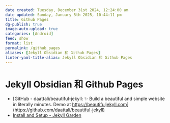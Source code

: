 ```yaml
---
date created: Tuesday, December 31st 2024, 12:24:00 am
date updated: Sunday, January 5th 2025, 10:44:11 pm
title: Github Pages
dg-publish: true
image-auto-upload: true
categories: [Android]
feed: show
format: list
permalink: /github_pages
aliases: [Jekyll Obsidian 和 Github Pages]
linter-yaml-title-alias: Jekyll Obsidian 和 Github Pages
---
```


# Jekyll Obsidian 和 Github Pages

- [GitHub - daattali/beautiful-jekyll: ✨ Build a beautiful and simple website in literally minutes. Demo at https://beautifuljekyll.com](https://github.com/daattali/beautiful-jekyll)
- [Install and Setup - Jekyll Garden](https://jekyll-garden.github.io/post/how-to)
